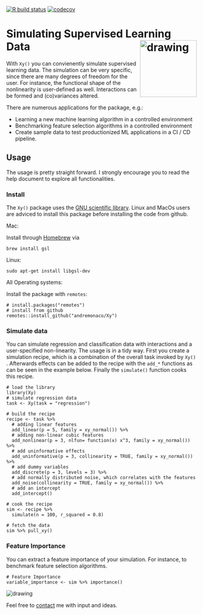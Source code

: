 [![R build status](https://github.com/andrebleier/Xy/workflows/R-CMD-check/badge.svg)](https://github.com/andrebleier/Xy/actions)   [![codecov](https://codecov.io/github/andrebleier/Xy/branch/master/graphs/badge.svg)](https://codecov.io/github/andrebleier/Xy) 

Simulating Supervised Learning Data <img src="https://github.com/andrebleier/Xy/raw/master/man/figures/Xy.png" alt="drawing" width="150px" align="right"/> 
===================================



With `Xy()` you can convienently simulate supervised learning data. The simulation can be
very specific, since there are many degrees of freedom for the user. For instance,
the functional shape of the nonlinearity is user-defined as well. Interactions can be formed and (co)variances altered.

There are numerous applications for the package, e.g.:

* Learning a new machine learning algorithm in a controlled environment
* Benchmarking feature selection algorithms in a controlled environment
* Create sample data to test productionized ML applications in a CI / CD pipeline.

## Usage

The usage is pretty straight forward. I strongly encourage you to read the help document to explore all functionalities.

### Install

The `Xy()` package uses the [GNU scientific library](https://www.gnu.org/software/gsl/). Linux and MacOs users are adviced to install this package before installing the code from github.

Mac:

Install through [Homebrew](https://brew.sh/) via

```
brew install gsl
```

Linux:

```
sudo apt-get install libgsl-dev
```

All Operating systems:

Install the package with <code>remotes</code>:

```
# install.packages("remotes") 
# install from github
remotes::install_github("andremonaco/Xy")            
```

### Simulate data 

You can simulate regression and classification data with interactions and a user-specified non-linearity. The usage is in a tidy way. First you create a simulation recipe, which is a combination of the overall task invoked by `Xy()` . Afterwards effects can be added to the recipe with the `add_*` functions as can be seen in the example below. Finally the `simulate()` function cooks this recipe. 

```
# load the library
library(Xy)
# simulate regression data
task <- Xy(task = "regression")

# build the recipe
recipe <- task %>%
  # adding linear features
  add_linear(p = 5, family = xy_normal()) %>%
  # adding non-linear cubic features
  add_nonlinear(p = 3, nlfun= function(x) x^3, family = xy_normal()) %>%
  # add uninformative effects
  add_uninformative(p = 3, collinearity = TRUE, family = xy_normal()) %>%
  # add dummy variables
  add_discrete(p = 3, levels = 3) %>%
  # add normally distributed noise, which correlates with the features
  add_noise(collinearity = TRUE, family = xy_normal()) %>%
  # add an intercept
  add_intercept()
  
# cook the recipe
sim <- recipe %>%
  simulate(n = 100, r_squared = 0.8)

# fetch the data
sim %>% pull_xy()
```

### Feature Importance

You can extract a feature importance of your simulation. For instance, to benchmark feature selection algorithms.

```
# Feature Importance 
variable_importance <- sim %>% importance()
```
<img src="https://github.com/andremonaco/Xy/raw/master/man/figures/imp.png" alt="drawing"/> 

Feel free to [contact](mailto:andre.monaco@statworx.com) me with input and ideas.
